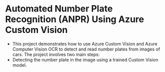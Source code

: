 # Automated Number Plate Recognition (ANPR) Using Azure Custom Vision

- This project demonstrates how to use Azure Custom Vision and Azure Computer Vision OCR to detect and read number plates from images of cars. The project involves two main steps:
- Detecting the number plate in the image using a trained Custom Vision model.
